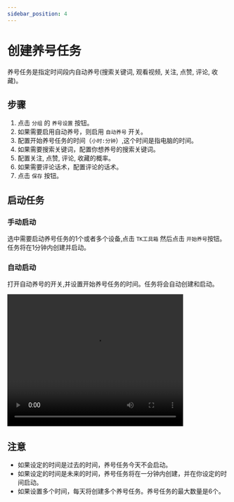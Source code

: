 ```yaml
---
sidebar_position: 4
---
```


# 创建养号任务

养号任务是指定时间段内自动养号(搜索关键词, 观看视频, 关注, 点赞, 评论, 收藏)。

## 步骤

1. 点击 `分组` 的 `养号设置` 按钮。
2. 如果需要启用自动养号，则启用 `自动养号` 开关。
3. 配置开始养号任务的时间（`小时:分钟`）,这个时间是指电脑的时间。
4. 如果需要搜索关键词，配置你想养号的搜索关键词。
5. 配置关注, 点赞, 评论, 收藏的概率。
6. 如果需要评论话术，配置评论的话术。
7. 点击 `保存` 按钮。

## 启动任务

### 手动启动

选中需要启动养号任务的1个或者多个设备,点击 `TK工具箱` 然后点击 `开始养号`按钮。任务将在1分钟内创建并启动。

### 自动启动

打开自动养号的开关,并设置开始养号任务的时间。任务将会自动创建和启动。

<video src="https://r2.tikmatrix.com/train-0508.mp4" controls width="400" height="300"></video>

## 注意

* 如果设定的时间是过去的时间，养号任务今天不会启动。
* 如果设定的时间是未来的时间，养号任务将在一分钟内创建，并在你设定的时间启动。
* 如果设置多个时间，每天将创建多个养号任务。养号任务的最大数量是6个。
